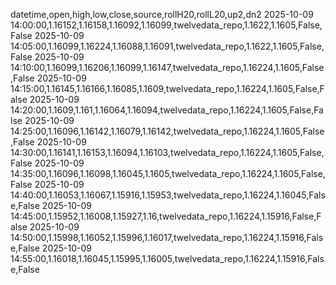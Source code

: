 datetime,open,high,low,close,source,rollH20,rollL20,up2,dn2
2025-10-09 14:00:00,1.16152,1.16158,1.16092,1.16099,twelvedata_repo,1.1622,1.1605,False,False
2025-10-09 14:05:00,1.16099,1.16224,1.16088,1.16091,twelvedata_repo,1.1622,1.1605,False,False
2025-10-09 14:10:00,1.16099,1.16206,1.16099,1.16147,twelvedata_repo,1.16224,1.1605,False,False
2025-10-09 14:15:00,1.16145,1.16166,1.16085,1.1609,twelvedata_repo,1.16224,1.1605,False,False
2025-10-09 14:20:00,1.1609,1.161,1.16064,1.16094,twelvedata_repo,1.16224,1.1605,False,False
2025-10-09 14:25:00,1.16096,1.16142,1.16079,1.16142,twelvedata_repo,1.16224,1.1605,False,False
2025-10-09 14:30:00,1.16141,1.16153,1.16094,1.16103,twelvedata_repo,1.16224,1.1605,False,False
2025-10-09 14:35:00,1.16096,1.16098,1.16045,1.1605,twelvedata_repo,1.16224,1.1605,False,False
2025-10-09 14:40:00,1.16053,1.16067,1.15916,1.15953,twelvedata_repo,1.16224,1.16045,False,False
2025-10-09 14:45:00,1.15952,1.16008,1.15927,1.16,twelvedata_repo,1.16224,1.15916,False,False
2025-10-09 14:50:00,1.15998,1.16052,1.15996,1.16017,twelvedata_repo,1.16224,1.15916,False,False
2025-10-09 14:55:00,1.16018,1.16045,1.15995,1.16005,twelvedata_repo,1.16224,1.15916,False,False
